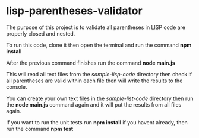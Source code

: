 # lisp-parentheses-validator

The purpose of this project is to validate all parentheses in LISP code are properly closed and nested.

To run this code, clone it then open the terminal and run the command **npm install**

After the previous command finishes run the command **node main.js**

This will read all text files from the *sample-lisp-code* directory then check if all parentheses are valid within each file then will write the results to the console.

You can create your own text files in the *sample-list-code* directory then run the **node main.js** command again and it will put the results from all files again.

If you want to run the unit tests run **npm install** if you havent already, then run the command **npm test**
